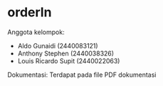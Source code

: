 # orderln

Anggota kelompok:

- Aldo Gunaidi (2440083121)
- Anthony Stephen (2440038326)
- Louis Ricardo Supit (2440022063)

Dokumentasi: Terdapat pada file PDF dokumentasi
